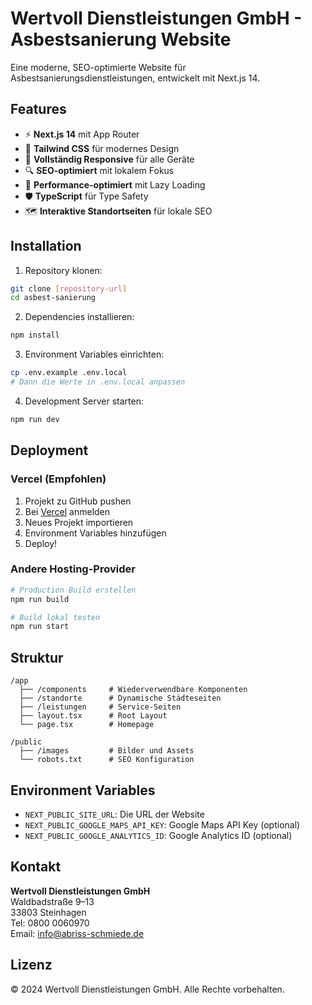 # Wertvoll Dienstleistungen GmbH - Asbestsanierung Website

Eine moderne, SEO-optimierte Website für Asbestsanierungsdienstleistungen, entwickelt mit Next.js 14.

## Features

- ⚡ **Next.js 14** mit App Router
- 🎨 **Tailwind CSS** für modernes Design
- 📱 **Vollständig Responsive** für alle Geräte
- 🔍 **SEO-optimiert** mit lokalem Fokus
- 🚀 **Performance-optimiert** mit Lazy Loading
- 🛡️ **TypeScript** für Type Safety
- 🗺️ **Interaktive Standortseiten** für lokale SEO

## Installation

1. Repository klonen:
```bash
git clone [repository-url]
cd asbest-sanierung
```

2. Dependencies installieren:
```bash
npm install
```

3. Environment Variables einrichten:
```bash
cp .env.example .env.local
# Dann die Werte in .env.local anpassen
```

4. Development Server starten:
```bash
npm run dev
```

## Deployment

### Vercel (Empfohlen)

1. Projekt zu GitHub pushen
2. Bei [Vercel](https://vercel.com) anmelden
3. Neues Projekt importieren
4. Environment Variables hinzufügen
5. Deploy!

### Andere Hosting-Provider

```bash
# Production Build erstellen
npm run build

# Build lokal testen
npm run start
```

## Struktur

```
/app
  ├── /components     # Wiederverwendbare Komponenten
  ├── /standorte      # Dynamische Städteseiten
  ├── /leistungen     # Service-Seiten
  ├── layout.tsx      # Root Layout
  └── page.tsx        # Homepage

/public
  ├── /images         # Bilder und Assets
  └── robots.txt      # SEO Konfiguration
```

## Environment Variables

- `NEXT_PUBLIC_SITE_URL`: Die URL der Website
- `NEXT_PUBLIC_GOOGLE_MAPS_API_KEY`: Google Maps API Key (optional)
- `NEXT_PUBLIC_GOOGLE_ANALYTICS_ID`: Google Analytics ID (optional)

## Kontakt

**Wertvoll Dienstleistungen GmbH**  
Waldbadstraße 9–13  
33803 Steinhagen  
Tel: 0800 0060970  
Email: info@abriss-schmiede.de

## Lizenz

© 2024 Wertvoll Dienstleistungen GmbH. Alle Rechte vorbehalten.